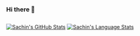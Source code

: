 ### Hi there 👋
##

[![Sachin's GitHub Stats](https://github-readme-stats.vercel.app/api/?username=sachin17git&count_private=true&theme=tokyonight&showicons=true)]()
[![Sachin's Language Stats](https://github-readme-stats.vercel.app/api/top-langs/?username=sachin17git&langs_count=5&theme=tokyonight)]()

<!--
**sachin17git/sachin17git** is a ✨ _special_ ✨ repository because its `README.md` (this file) appears on your GitHub profile.

Here are some ideas to get you started:

- 🔭 I’m currently working on ...
- 🌱 I’m currently learning ...
- 👯 I’m looking to collaborate on ...
- 🤔 I’m looking for help with ...
- 💬 Ask me about ...
- 📫 How to reach me: ...
- 😄 Pronouns: ...
- ⚡ Fun fact: ...
-->
